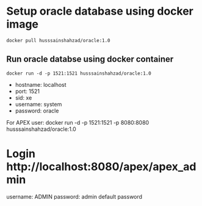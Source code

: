 # Setup oracle database using docker image

```
docker pull husssainshahzad/oracle:1.0
```

## Run oracle databse using docker container
```
docker run -d -p 1521:1521 husssainshahzad/oracle:1.0
```

-  hostname: localhost
-  port: 1521
-  sid: xe
-  username: system
-  password: oracle


For APEX user:
docker run -d -p 1521:1521 -p 8080:8080 husssainshahzad/oracle:1.0

# Login http://localhost:8080/apex/apex_admin
username: ADMIN
password: admin			default password

